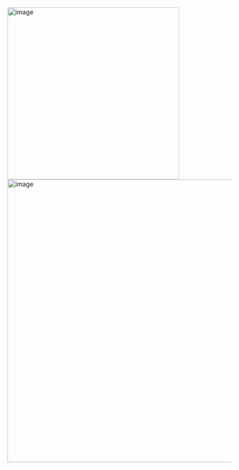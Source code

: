 <img width="386" alt="image" src="https://user-images.githubusercontent.com/89638496/200437991-0d196dd2-65f6-43fe-bbd4-5b15f55e5127.png">
<img width="635" alt="image" src="https://user-images.githubusercontent.com/89638496/200438038-3bacfc59-8c21-4be0-b53b-2701e4bd5bd0.png">

